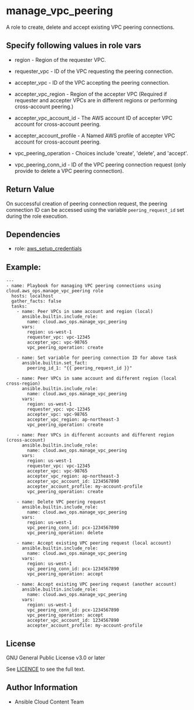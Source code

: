# manage_vpc_peering

A role to create, delete and accept existing VPC peering connections.

## Specify following values in role vars

- region - Region of the requester VPC.

- requester_vpc - ID of the VPC requesting the peering connection.

- accepter_vpc - ID of the VPC accepting the peering connection.

- accepter_vpc_region - Region of the accepter VPC (Required if requester and accepter VPCs are in different regions or performing cross-account peering.)

- accepter_vpc_account_id - The AWS account ID of accepter VPC account for cross-account peering.

- accepter_account_profile - A Named AWS profile of accepter VPC account for cross-account peering.

- vpc_peering_operation - Choices include 'create', 'delete', and 'accept'.

- vpc_peering_conn_id - ID of the VPC peering connection request (only provide to delete a VPC peering connection).

Return Value
------------
On successful creation of peering connection request, the peering connection ID can be accessed using the variable `peering_request_id` set during the role execution.

Dependencies
------------

- role: [aws_setup_credentials](../aws_setup_credentials/README.md)

## Example:
```
---
- name: Playbook for managing VPC peering connections using cloud.aws_ops.manage_vpc_peering role
  hosts: localhost
  gather_facts: false
  tasks:
    - name: Peer VPCs in same account and region (local)
      ansible.builtin.include_role:
        name: cloud.aws_ops.manage_vpc_peering
      vars:
        region: us-west-1
        requester_vpc: vpc-12345
        accepter_vpc: vpc-98765
        vpc_peering_operation: create

    - name: Set variable for peering connection ID for above task
      ansible.builtin.set_fact:
        peering_id_1: "{{ peering_request_id }}"

    - name: Peer VPCs in same account and different region (local cross-region)
      ansible.builtin.include_role:
        name: cloud.aws_ops.manage_vpc_peering
      vars:
        region: us-west-1
        requester_vpc: vpc-12345
        accepter_vpc: vpc-98765
        accepter_vpc_region: ap-northeast-3
        vpc_peering_operation: create

    - name: Peer VPCs in different accounts and different region (cross-account)
      ansible.builtin.include_role:
        name: cloud.aws_ops.manage_vpc_peering
      vars:
        region: us-west-1
        requester_vpc: vpc-12345
        accepter_vpc: vpc-98765
        accepter_vpc_region: ap-northeast-3
        accepter_vpc_account_id: 1234567890
        accepter_account_profile: my-account-profile
        vpc_peering_operation: create

    - name: Delete VPC peering request
      ansible.builtin.include_role:
        name: cloud.aws_ops.manage_vpc_peering
      vars:
        region: us-west-1
        vpc_peering_conn_id: pcx-1234567890
        vpc_peering_operation: delete

    - name: Accept existing VPC peering request (local account)
      ansible.builtin.include_role:
        name: cloud.aws_ops.manage_vpc_peering
      vars:
        region: us-west-1
        vpc_peering_conn_id: pcx-1234567890
        vpc_peering_operation: accept

    - name: Accept existing VPC peering request (another account)
      ansible.builtin.include_role:
        name: cloud.aws_ops.manage_vpc_peering
      vars:
        region: us-west-1
        vpc_peering_conn_id: pcx-1234567890
        vpc_peering_operation: accept
        accepter_vpc_account_id: 1234567890
        accepter_account_profile: my-account-profile
```

License
-------

GNU General Public License v3.0 or later

See [LICENCE](https://github.com/ansible-collections/cloud.aws_ops/blob/main/LICENSE) to see the full text.

Author Information
------------------

- Ansible Cloud Content Team
